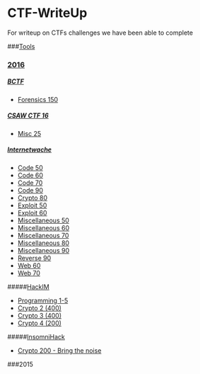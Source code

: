# CTF-WriteUp
For writeup on CTFs challenges we have been able to complete

###[Tools]()

### [2016](2016/)
##### [BCTF](2016/BCTF/)
+ [Forensics 150](2016/BCTF/Forensics150.md)

##### [CSAW CTF 16](2016/CSAW/)
+ [Misc 25](2016/CSAW/Misc25.md)

##### [Internetwache](2016/Internetwache/)
+ [Code 50](2016/Internetwache/Code/Code50.md)
+ [Code 60](2016/Internetwache/Code/Code60.md)
+ [Code 70](2016/Internetwache/Code/Code70.md)
+ [Code 90](2016/Internetwache/Code/Code90.md)
+ [Crypto 80](2016/Internetwache/Crypto/Crypto80.md)
+ [Exploit 50](2016/Internetwache/Exploit/Exp50.md)
+ [Exploit 60](2016/Internetwache/Exploit/Exp60.md)
+ [Miscellaneous 50](2016/Internetwache/Misc/Misc50.md)
+ [Miscellaneous 60](2016/Internetwache/Misc/Misc60.md)
+ [Miscellaneous 70](2016/Internetwache/Misc/Misc70.md)
+ [Miscellaneous 80](2016/Internetwache/Misc/Misc80.md)
+ [Miscellaneous 90](2016/Internetwache/Misc/Misc90.md)
+ [Reverse 90](2016/Internetwache/Reverse/Rev90.md)
+ [Web 60](2016/Internetwache/Web/Web60.md)
+ [Web 70](2016/Internetwache/Web/Web70.md)

#####[HackIM](2016/HackIM/)
+ [Programming 1-5](2016/HackIM/programming.md)
+ [Crypto 2 (400)](2016/HackIM/crypto-2.md)
+ [Crypto 3 (400)](2016/HackIM/crypto-3.md)
+ [Crypto 4 (200)](2016/HackIM/crypto-4.md)

#####[InsomniHack](2016/Insomnihack/)
+ [Crypto 200 - Bring the noise](2016/Insomnihack/crypto/bring-the-noise-200.md)

###2015